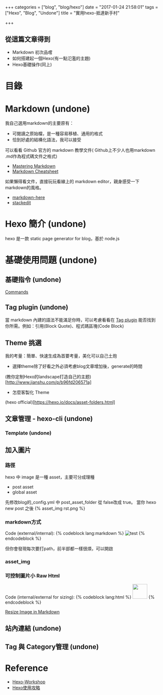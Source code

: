 +++
categories = ["blog", "blog/hexo"]
date = "2017-01-24 21:58:01"
tags = ["Hexo", "Blog", "Undone"]
title = "實用hexo-抵達新手村"

+++

## 從這篇文章得到

- Markdown 初次品嚐
- 如何搭建起一個Hexo(有一點氾濫的主題)
- Hexo基礎操作(同上)


# 目錄
<!-- toc -->
<!-- more -->


# Markdown (undone)


我自己選用markdown的主要原有：

- 可閱讀之原始檔，是一種容易移植、通用的格式
- 恰到好處的結構化語法，我可以接受

可以看看 Github 官方的 markdown 教學文件( Github上不少人也用markdown .md作為程式碼文件之格式)

- [Mastering Markdown](https://guides.github.com/features/mastering-markdown/)
- [Markdown Cheatsheet](https://github.com/adam-p/markdown-here/wiki/Markdown-Cheatsheet)

如果懶得看文件，直接玩玩看線上的 markdown editor，親身感受一下markdown的風格。

- [markdown-here](http://markdown-here.com/livedemo.html)
- [stackedit](https://stackedit.io/editor#)

# Hexo 簡介 (undone)

hexo 是一款 static page generator for blog，基於 node.js


# 基礎使用問題 (undone)


## 基礎指令 (undone)
[Commands](https://hexo.io/docs/commands.html)

## Tag plugin (undone)
當 markdown 內建的語法不能滿足你時，可以考慮看看在 [Tag plugin](https://hexo.io/docs/tag-plugins.html)
能否找到你所需。例如：引用(Block Quote)、程式碼區塊(Code Block)





## Theme 挑選

我的考量：簡單、快速生成為首要考量，美化可以自己土炮

- 選擇theme除了好看之外必須考慮blog文章增加後，generate的時間

(教你定制Hexo的landscape打造自己的主题)[http://www.jianshu.com/p/b96fd206571a]



- 怎麼客製化 Theme

(hexo official)[https://hexo.io/docs/asset-folders.html]
## 文章管理 - hexo-cli (undone)

### Template (undone)

## 加入圖片 

### 路徑
hexo 中 image 是一種 asset，主要可分成理種

- post asset
- global asset

先修改blog的_config.yml 中 post_asset_folder 從 false改成 true。
當你 hexo new post  之後
{% asset_img rst.png %}


### markdown方式
Code (external/internal):
{% codeblock lang:markdown %}
![test](https://github.com/favicon.ico)
{% endcodeblock %}

但你會發現每次要打path，前半部都一樣很煩，可以開啟

### asset_img

### 可控制圖片小 Raw Html
Code (internal/external for sizing):
{% codeblock lang:html %}
<img src="https://github.com/favicon.ico" width="48">
{% endcodeblock %}

[Resize Image in Markdown](http://stackoverflow.com/questions/24383700/resize-image-in-the-wiki-of-github-using-markdown)
## 站內連結 (undone)
## Tag 與 Category管理 (undone)


# Reference

- [Hexo-Workshop](https://github.com/techlahoma/Hexo-Workshop)
- [Hexo使用攻略](http://ijiaober.github.io/2014/08/05/hexo/hexo-04/)
